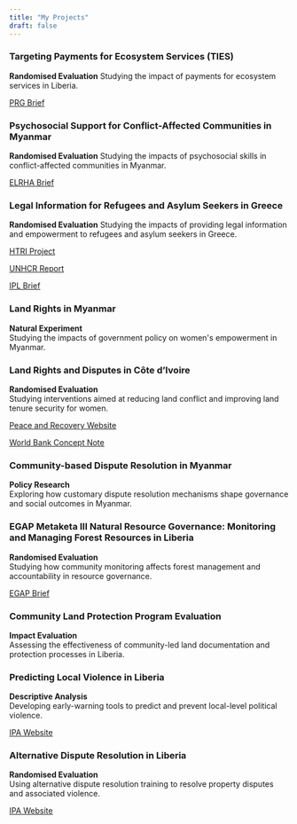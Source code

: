 ```yaml
---
title: "My Projects"
draft: false
---
```


### Targeting Payments for Ecosystem Services (TIES)
**Randomised Evaluation**
Studying the impact of payments for ecosystem services in Liberia.
 
[PRG Brief](https://projectrg.org/project/lbr-pes/)

### Psychosocial Support for Conflict-Affected Communities in Myanmar
**Randomised Evaluation**
Studying the impacts of psychosocial skills in conflict-affected communities in Myanmar.

[ELRHA Brief](https://www.elrha.org/resource/policy-brief-strengthening-social-cohesion-through-psychosocial-interventions-in-conflict-affected-myanmar)

### Legal Information for Refugees and Asylum Seekers in Greece
**Randomised Evaluation**
Studying the impacts of providing legal information and empowerment to refugees and asylum seekers in Greece. 

[HTRI Project](https://poverty-action.org/protecting-against-exploitation-asylum-seekers-and-refugees-impact-information-provision-greece)

[UNHCR Report](https://data.unhcr.org/en/documents/details/106568)

[IPL Brief](https://immigrationlab.org/content/uploads/2024/01/IPL-Home-For-Good-ResearchBrief-2023.pdf)

### Land Rights in Myanmar
**Natural Experiment**  
Studying the impacts of government policy on women's empowerment in Myanmar.  

### Land Rights and Disputes in Côte d’Ivoire
**Randomised Evaluation**  
Studying interventions aimed at reducing land conflict and improving land 
tenure security for women.
  
[Peace and Recovery Website](https://poverty-action.org/norms-and-institutions-post-conflict-setting-fostering-inclusive-property-rights-cote-divoire)

[World Bank Concept Note](https://poverty-action.org/sites/default/files/2025-01/What-s-Mine-is-Yours-Pilot-Evidence-from-a-Randomized-Impact-Evaluation-on-Property-Rights-and-Women-s-Empowerment-in-Cote-d-Ivoire.pdf)

### Community-based Dispute Resolution in Myanmar
**Policy Research**  
Exploring how customary dispute resolution mechanisms shape governance and 
social outcomes in Myanmar.  

### EGAP Metaketa III Natural Resource Governance: Monitoring and Managing Forest Resources in Liberia
**Randomised Evaluation**  
Studying how community monitoring affects forest management and 
accountability in resource governance.
  
[EGAP Brief](https://egap.org/project/monitoring-and-managing-forest-resources-in-liberia/)

### Community Land Protection Program Evaluation
**Impact Evaluation**  
Assessing the effectiveness of community-led land documentation and 
protection processes in Liberia.  

### Predicting Local Violence in Liberia
**Descriptive Analysis**  
Developing early-warning tools to predict and prevent local-level 
political violence.  

[IPA Website](https://www.poverty-action.org/study/predicting-local-violence-liberia)

### Alternative Dispute Resolution in Liberia
**Randomised Evaluation**  
Using alternative dispute resolution training to resolve property disputes 
and associated violence.  

[IPA 
Website](https://www.poverty-action.org/study/peace-education-rural-liberia)


